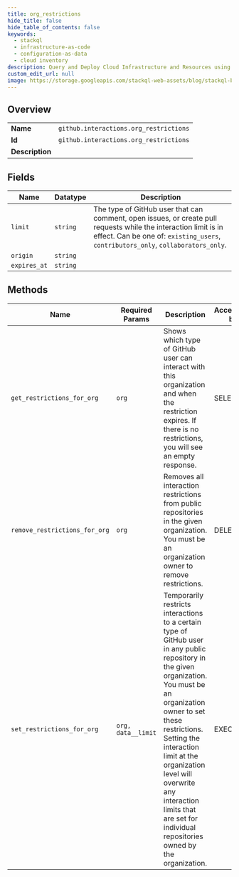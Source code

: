 ```yaml
---
title: org_restrictions
hide_title: false
hide_table_of_contents: false
keywords:
  - stackql
  - infrastructure-as-code
  - configuration-as-data
  - cloud inventory
description: Query and Deploy Cloud Infrastructure and Resources using SQL
custom_edit_url: null
image: https://storage.googleapis.com/stackql-web-assets/blog/stackql-blog-post-featured-image.png
---
```

  
    

## Overview
<table><tbody>
<tr><td><b>Name</b></td><td><code>github.interactions.org_restrictions</code></td></tr>
<tr><td><b>Id</b></td><td><code>github.interactions.org_restrictions</code></td></tr>
<tr><td><b>Description</b></td><td></td></tr>
</tbody></table>

## Fields
| Name | Datatype | Description |
| ---- | -------- | ----------- |
| `limit` | `string` | The type of GitHub user that can comment, open issues, or create pull requests while the interaction limit is in effect. Can be one of: `existing_users`, `contributors_only`, `collaborators_only`. |
| `origin` | `string` |  |
| `expires_at` | `string` |  |
## Methods
| Name | Required Params | Description | Accessible by |
| ---- | --------------- | ----------- | ------------- |
| `get_restrictions_for_org` | `org` | Shows which type of GitHub user can interact with this organization and when the restriction expires. If there is no restrictions, you will see an empty response. | SELECT |
| `remove_restrictions_for_org` | `org` | Removes all interaction restrictions from public repositories in the given organization. You must be an organization owner to remove restrictions. | DELETE |
| `set_restrictions_for_org` | `org, data__limit` | Temporarily restricts interactions to a certain type of GitHub user in any public repository in the given organization. You must be an organization owner to set these restrictions. Setting the interaction limit at the organization level will overwrite any interaction limits that are set for individual repositories owned by the organization. | EXEC |

